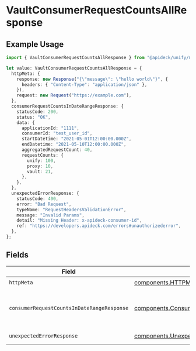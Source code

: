 # VaultConsumerRequestCountsAllResponse

## Example Usage

```typescript
import { VaultConsumerRequestCountsAllResponse } from "@apideck/unify/models/operations";

let value: VaultConsumerRequestCountsAllResponse = {
  httpMeta: {
    response: new Response("{\"message\": \"hello world\"}", {
      headers: { "Content-Type": "application/json" },
    }),
    request: new Request("https://example.com"),
  },
  consumerRequestCountsInDateRangeResponse: {
    statusCode: 200,
    status: "OK",
    data: {
      applicationId: "1111",
      consumerId: "test_user_id",
      startDatetime: "2021-05-01T12:00:00.000Z",
      endDatetime: "2021-05-10T12:00:00.000Z",
      aggregatedRequestCount: 40,
      requestCounts: {
        unify: 100,
        proxy: 10,
        vault: 21,
      },
    },
  },
  unexpectedErrorResponse: {
    statusCode: 400,
    error: "Bad Request",
    typeName: "RequestHeadersValidationError",
    message: "Invalid Params",
    detail: "Missing Header: x-apideck-consumer-id",
    ref: "https://developers.apideck.com/errors#unauthorizederror",
  },
};
```

## Fields

| Field                                                                                                                      | Type                                                                                                                       | Required                                                                                                                   | Description                                                                                                                |
| -------------------------------------------------------------------------------------------------------------------------- | -------------------------------------------------------------------------------------------------------------------------- | -------------------------------------------------------------------------------------------------------------------------- | -------------------------------------------------------------------------------------------------------------------------- |
| `httpMeta`                                                                                                                 | [components.HTTPMetadata](../../models/components/httpmetadata.md)                                                         | :heavy_check_mark:                                                                                                         | N/A                                                                                                                        |
| `consumerRequestCountsInDateRangeResponse`                                                                                 | [components.ConsumerRequestCountsInDateRangeResponse](../../models/components/consumerrequestcountsindaterangeresponse.md) | :heavy_minus_sign:                                                                                                         | Consumers Request Counts within Date Range                                                                                 |
| `unexpectedErrorResponse`                                                                                                  | [components.UnexpectedErrorResponse](../../models/components/unexpectederrorresponse.md)                                   | :heavy_minus_sign:                                                                                                         | Unexpected error                                                                                                           |